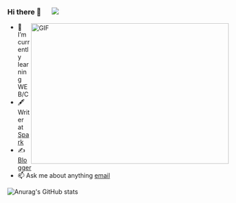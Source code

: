 ### Hi there 👋  &#8195; ![]( https://visitor-badge.glitch.me/badge?page_id=<your_page_id>)
<img align="right" alt="GIF" src="https://github.com/abhisheknaiidu/abhisheknaiidu/blob/master/code.gif?raw=true" width="450" height="320" />


<!--
**SparkCD/SparkCD** is a ✨ _special_ ✨ repository because its `README.md` (this file) appears on your GitHub profile.

Here are some ideas to get you started:
- 🔭 I’m currently working on ...
- 👯 I’m looking to collaborate on ...
- 🤔 I’m looking for help with ...
- 💬 Ask me about ...
- 📫 How to reach me: ...
- 😄 Pronouns: ...
- ⚡ Fun fact: ...

-->


- 🌱 I’m currently learning WEB/C
- 🖋  Writer at [Spark](https://990819.cn)
- ✍️ [Blogger](https://990819.cn)
- 📫 Ask me about anything [email](mailto:19@990819.cn) 


![Anurag's GitHub stats](https://github-readme-stats.vercel.app/api?username=SparkCD&show_icons=true&theme=radical)
